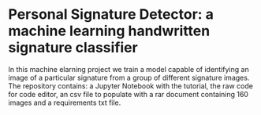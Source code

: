 # Personal Signature Detector: a machine learning handwritten signature classifier

In this machine elarning project we train a model capable of identifying an image of a particular signature from a group of different signature images. The repository contains: a Jupyter Notebook with the tutorial, the raw code for code editor, an csv file to populate with a rar document containing 160 images and a requirements txt file.